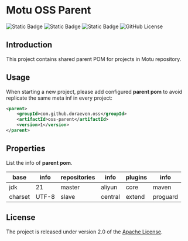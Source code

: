 # Motu OSS Parent

![Static Badge](https://img.shields.io/badge/build-passing-brightgreen)
![Static Badge](https://img.shields.io/badge/tag-1-blue)
![Static Badge](https://img.shields.io/badge/released-v20240220-blue)
![GitHub License](https://img.shields.io/github/license/doraeven/oss-parent)

## Introduction

This project contains shared parent POM for projects in Motu repository.

## Usage

When starting a new project, please add configured **parent pom** to avoid replicate the same meta inf in every project:

```xml
<parent>
	<groupId>com.github.doraeven.oss</groupId>
	<artifactId>oss-parent</artifactId>
	<version>1</version>
</parent>
```

## Properties

List the info of **parent pom**.

| base          | info          | repositories  | info          | plugins       | info          |
| ------------- | ------------- | ------------- | ------------- | ------------- | ------------- |
| jdk           | 21            | master        | aliyun        | core          | maven         |
| charset       | UTF-8         | slave         | central       | extend        | proguard      |

## License

The project is released under version 2.0 of the [Apache License](https://www.apache.org/licenses/LICENSE-2.0).
